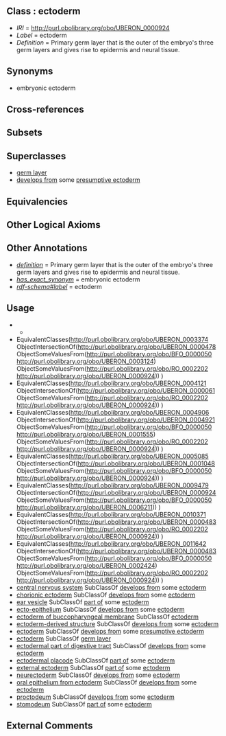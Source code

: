 
## Class : ectoderm

 * *IRI* = http://purl.obolibrary.org/obo/UBERON_0000924
 * *Label* = ectoderm
 * *Definition* = Primary germ layer that is the outer of the embryo's three germ layers and gives rise to epidermis and neural tissue.

## Synonyms

 * embryonic ectoderm

## Cross-references


## Subsets


## Superclasses

 * [germ layer](../../UBERON/23/UBERON_0000923.md)
 * [develops from](../../RO/02/RO_0002202.md) some [presumptive ectoderm](../../UBERON/01/UBERON_0006601.md)

## Equivalencies


## Other Logical Axioms


## Other Annotations

 * *[definition](../../IAO/15/IAO_0000115.md)* = Primary germ layer that is the outer of the embryo's three germ layers and gives rise to epidermis and neural tissue.
 * *[has_exact_synonym](../../ym/oboInOwl#hasExactSynonym.md)* = embryonic ectoderm
 * *[rdf-schema#label](../../el/rdf-schema#label.md)* = ectoderm

## Usage

 * -
 * EquivalentClasses(<http://purl.obolibrary.org/obo/UBERON_0003374> ObjectIntersectionOf(<http://purl.obolibrary.org/obo/UBERON_0000478> ObjectSomeValuesFrom(<http://purl.obolibrary.org/obo/BFO_0000050> <http://purl.obolibrary.org/obo/UBERON_0003124>) ObjectSomeValuesFrom(<http://purl.obolibrary.org/obo/RO_0002202> <http://purl.obolibrary.org/obo/UBERON_0000924>)) )
 * EquivalentClasses(<http://purl.obolibrary.org/obo/UBERON_0004121> ObjectIntersectionOf(<http://purl.obolibrary.org/obo/UBERON_0000061> ObjectSomeValuesFrom(<http://purl.obolibrary.org/obo/RO_0002202> <http://purl.obolibrary.org/obo/UBERON_0000924>)) )
 * EquivalentClasses(<http://purl.obolibrary.org/obo/UBERON_0004906> ObjectIntersectionOf(<http://purl.obolibrary.org/obo/UBERON_0004921> ObjectSomeValuesFrom(<http://purl.obolibrary.org/obo/BFO_0000050> <http://purl.obolibrary.org/obo/UBERON_0001555>) ObjectSomeValuesFrom(<http://purl.obolibrary.org/obo/RO_0002202> <http://purl.obolibrary.org/obo/UBERON_0000924>)) )
 * EquivalentClasses(<http://purl.obolibrary.org/obo/UBERON_0005085> ObjectIntersectionOf(<http://purl.obolibrary.org/obo/UBERON_0001048> ObjectSomeValuesFrom(<http://purl.obolibrary.org/obo/BFO_0000050> <http://purl.obolibrary.org/obo/UBERON_0000924>)) )
 * EquivalentClasses(<http://purl.obolibrary.org/obo/UBERON_0009479> ObjectIntersectionOf(<http://purl.obolibrary.org/obo/UBERON_0000924> ObjectSomeValuesFrom(<http://purl.obolibrary.org/obo/BFO_0000050> <http://purl.obolibrary.org/obo/UBERON_0006211>)) )
 * EquivalentClasses(<http://purl.obolibrary.org/obo/UBERON_0010371> ObjectIntersectionOf(<http://purl.obolibrary.org/obo/UBERON_0000483> ObjectSomeValuesFrom(<http://purl.obolibrary.org/obo/RO_0002202> <http://purl.obolibrary.org/obo/UBERON_0000924>)) )
 * EquivalentClasses(<http://purl.obolibrary.org/obo/UBERON_0011642> ObjectIntersectionOf(<http://purl.obolibrary.org/obo/UBERON_0000483> ObjectSomeValuesFrom(<http://purl.obolibrary.org/obo/BFO_0000050> <http://purl.obolibrary.org/obo/UBERON_0002424>) ObjectSomeValuesFrom(<http://purl.obolibrary.org/obo/RO_0002202> <http://purl.obolibrary.org/obo/UBERON_0000924>)) )
 * [central nervous system](../../UBERON/17/UBERON_0001017.md) SubClassOf [develops from](../../RO/02/RO_0002202.md) some [ectoderm](../../UBERON/24/UBERON_0000924.md)
 * [chorionic ectoderm](../../UBERON/74/UBERON_0003374.md) SubClassOf [develops from](../../RO/02/RO_0002202.md) some [ectoderm](../../UBERON/24/UBERON_0000924.md)
 * [ear vesicle](../../UBERON/51/UBERON_0003051.md) SubClassOf [part of](../../BFO/50/BFO_0000050.md) some [ectoderm](../../UBERON/24/UBERON_0000924.md)
 * [ecto-epithelium](../../UBERON/71/UBERON_0010371.md) SubClassOf [develops from](../../RO/02/RO_0002202.md) some [ectoderm](../../UBERON/24/UBERON_0000924.md)
 * [ectoderm of buccopharyngeal membrane](../../UBERON/79/UBERON_0009479.md) SubClassOf [ectoderm](../../UBERON/24/UBERON_0000924.md)
 * [ectoderm-derived structure](../../UBERON/21/UBERON_0004121.md) SubClassOf [develops from](../../RO/02/RO_0002202.md) some [ectoderm](../../UBERON/24/UBERON_0000924.md)
 * [ectoderm](../../UBERON/24/UBERON_0000924.md) SubClassOf [develops from](../../RO/02/RO_0002202.md) some [presumptive ectoderm](../../UBERON/01/UBERON_0006601.md)
 * [ectoderm](../../UBERON/24/UBERON_0000924.md) SubClassOf [germ layer](../../UBERON/23/UBERON_0000923.md)
 * [ectodermal part of digestive tract](../../UBERON/06/UBERON_0004906.md) SubClassOf [develops from](../../RO/02/RO_0002202.md) some [ectoderm](../../UBERON/24/UBERON_0000924.md)
 * [ectodermal placode](../../UBERON/85/UBERON_0005085.md) SubClassOf [part of](../../BFO/50/BFO_0000050.md) some [ectoderm](../../UBERON/24/UBERON_0000924.md)
 * [external ectoderm](../../UBERON/76/UBERON_0000076.md) SubClassOf [part of](../../BFO/50/BFO_0000050.md) some [ectoderm](../../UBERON/24/UBERON_0000924.md)
 * [neurectoderm](../../UBERON/46/UBERON_0002346.md) SubClassOf [develops from](../../RO/02/RO_0002202.md) some [ectoderm](../../UBERON/24/UBERON_0000924.md)
 * [oral epithelium from ectoderm](../../UBERON/42/UBERON_0011642.md) SubClassOf [develops from](../../RO/02/RO_0002202.md) some [ectoderm](../../UBERON/24/UBERON_0000924.md)
 * [proctodeum](../../UBERON/31/UBERON_0000931.md) SubClassOf [develops from](../../RO/02/RO_0002202.md) some [ectoderm](../../UBERON/24/UBERON_0000924.md)
 * [stomodeum](../../UBERON/30/UBERON_0000930.md) SubClassOf [part of](../../BFO/50/BFO_0000050.md) some [ectoderm](../../UBERON/24/UBERON_0000924.md)

## External Comments

